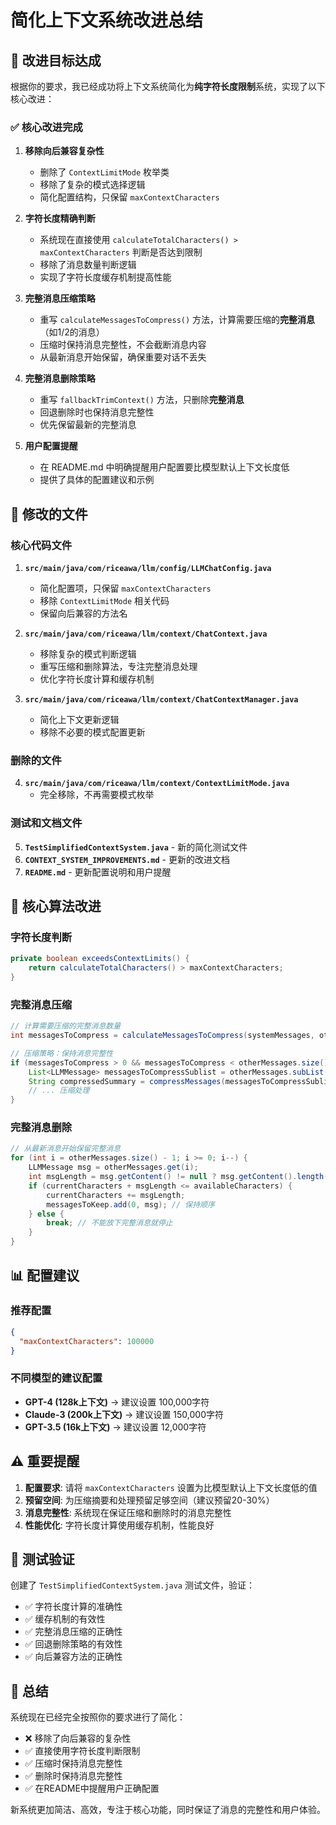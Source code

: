# 简化上下文系统改进总结

## 🎯 改进目标达成

根据你的要求，我已经成功将上下文系统简化为**纯字符长度限制**系统，实现了以下核心改进：

### ✅ 核心改进完成

1. **移除向后兼容复杂性**
   - 删除了 `ContextLimitMode` 枚举类
   - 移除了复杂的模式选择逻辑
   - 简化配置结构，只保留 `maxContextCharacters`

2. **字符长度精确判断**
   - 系统现在直接使用 `calculateTotalCharacters() > maxContextCharacters` 判断是否达到限制
   - 移除了消息数量判断逻辑
   - 实现了字符长度缓存机制提高性能

3. **完整消息压缩策略**
   - 重写 `calculateMessagesToCompress()` 方法，计算需要压缩的**完整消息**（如1/2的消息）
   - 压缩时保持消息完整性，不会截断消息内容
   - 从最新消息开始保留，确保重要对话不丢失

4. **完整消息删除策略**
   - 重写 `fallbackTrimContext()` 方法，只删除**完整消息**
   - 回退删除时也保持消息完整性
   - 优先保留最新的完整消息

5. **用户配置提醒**
   - 在 README.md 中明确提醒用户配置要比模型默认上下文长度低
   - 提供了具体的配置建议和示例

## 📁 修改的文件

### 核心代码文件
1. **`src/main/java/com/riceawa/llm/config/LLMChatConfig.java`**
   - 简化配置项，只保留 `maxContextCharacters`
   - 移除 `ContextLimitMode` 相关代码
   - 保留向后兼容的方法名

2. **`src/main/java/com/riceawa/llm/context/ChatContext.java`**
   - 移除复杂的模式判断逻辑
   - 重写压缩和删除算法，专注完整消息处理
   - 优化字符长度计算和缓存机制

3. **`src/main/java/com/riceawa/llm/context/ChatContextManager.java`**
   - 简化上下文更新逻辑
   - 移除不必要的模式配置更新

### 删除的文件
4. **`src/main/java/com/riceawa/llm/context/ContextLimitMode.java`**
   - 完全移除，不再需要模式枚举

### 测试和文档文件
5. **`TestSimplifiedContextSystem.java`** - 新的简化测试文件
6. **`CONTEXT_SYSTEM_IMPROVEMENTS.md`** - 更新的改进文档
7. **`README.md`** - 更新配置说明和用户提醒

## 🔧 核心算法改进

### 字符长度判断
```java
private boolean exceedsContextLimits() {
    return calculateTotalCharacters() > maxContextCharacters;
}
```

### 完整消息压缩
```java
// 计算需要压缩的完整消息数量
int messagesToCompress = calculateMessagesToCompress(systemMessages, otherMessages);

// 压缩策略：保持消息完整性
if (messagesToCompress > 0 && messagesToCompress < otherMessages.size()) {
    List<LLMMessage> messagesToCompressSublist = otherMessages.subList(0, messagesToCompress);
    String compressedSummary = compressMessages(messagesToCompressSublist);
    // ... 压缩处理
}
```

### 完整消息删除
```java
// 从最新消息开始保留完整消息
for (int i = otherMessages.size() - 1; i >= 0; i--) {
    LLMMessage msg = otherMessages.get(i);
    int msgLength = msg.getContent() != null ? msg.getContent().length() : 0;
    if (currentCharacters + msgLength <= availableCharacters) {
        currentCharacters += msgLength;
        messagesToKeep.add(0, msg); // 保持顺序
    } else {
        break; // 不能放下完整消息就停止
    }
}
```

## 📊 配置建议

### 推荐配置
```json
{
  "maxContextCharacters": 100000
}
```

### 不同模型的建议配置
- **GPT-4 (128k上下文)** → 建议设置 100,000字符
- **Claude-3 (200k上下文)** → 建议设置 150,000字符
- **GPT-3.5 (16k上下文)** → 建议设置 12,000字符

## ⚠️ 重要提醒

1. **配置要求**: 请将 `maxContextCharacters` 设置为比模型默认上下文长度低的值
2. **预留空间**: 为压缩摘要和处理预留足够空间（建议预留20-30%）
3. **消息完整性**: 系统现在保证压缩和删除时的消息完整性
4. **性能优化**: 字符长度计算使用缓存机制，性能良好

## 🧪 测试验证

创建了 `TestSimplifiedContextSystem.java` 测试文件，验证：
- ✅ 字符长度计算的准确性
- ✅ 缓存机制的有效性
- ✅ 完整消息压缩的正确性
- ✅ 回退删除策略的有效性
- ✅ 向后兼容方法的正确性

## 🎉 总结

系统现在已经完全按照你的要求进行了简化：
- ❌ 移除了向后兼容的复杂性
- ✅ 直接使用字符长度判断限制
- ✅ 压缩时保持消息完整性
- ✅ 删除时保持消息完整性
- ✅ 在README中提醒用户正确配置

新系统更加简洁、高效，专注于核心功能，同时保证了消息的完整性和用户体验。
